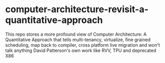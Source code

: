 # computer-architecture-revisit-a-quantitative-approach
This repo stores a more profound view of Computer Architecture: A Quantitative Approach that tells multi-tenancy, virtualize, fine grained scheduling, map back to compiler, cross platform live migration and won't talk anything David Patterson's own work like RVV, TPU and deprecated X86

